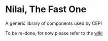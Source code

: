 # Nilai, The Fast One

A generic library of components used by CEP!

To be re-done, for now please refer to the [wiki](https://github.com/smartel99/NilaiTFO/wiki)
